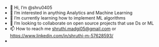- 👋 Hi, I’m @shru0405
- 👀 I’m interested in anything Analytics and Machine Learning
- 🌱 I’m currently learning how to implement ML algorithms 
- 💞️ I’m looking to collaborate on open source projects that use Ds or ML 
- 📫 How to reach me shruthi.madgi05@gmail.com or https://www.linkedin.com/in/shruthi-m-57628593/
- 

<!---
shru0405/shru0405 is a ✨ special ✨ repository because its `README.md` (this file) appears on your GitHub profile.
You can click the Preview link to take a look at your changes.
--->
